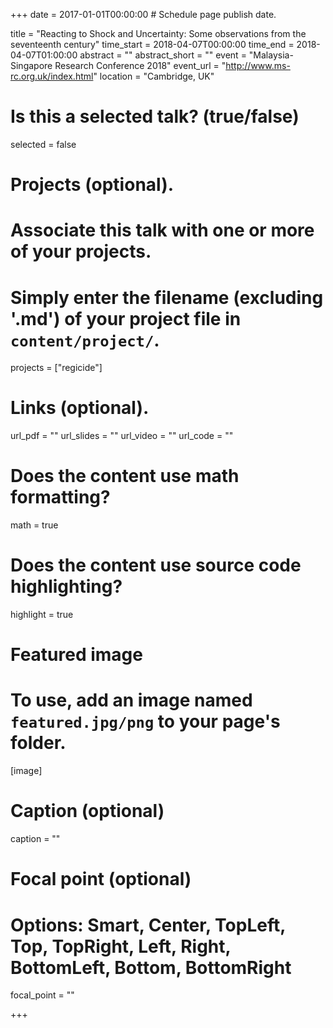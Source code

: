 +++
date = 2017-01-01T00:00:00  # Schedule page publish date.

title = "Reacting to Shock and Uncertainty: Some observations from the seventeenth century"
time_start = 2018-04-07T00:00:00
time_end = 2018-04-07T01:00:00
abstract = ""
abstract_short = ""
event = "Malaysia-Singapore Research Conference 2018"
event_url = "http://www.ms-rc.org.uk/index.html"
location = "Cambridge, UK"

# Is this a selected talk? (true/false)
selected = false

# Projects (optional).
#   Associate this talk with one or more of your projects.
#   Simply enter the filename (excluding '.md') of your project file in `content/project/`.
projects = ["regicide"]

# Links (optional).
url_pdf = ""
url_slides = ""
url_video = ""
url_code = ""

# Does the content use math formatting?
math = true

# Does the content use source code highlighting?
highlight = true

# Featured image
# To use, add an image named `featured.jpg/png` to your page's folder. 
[image]
  # Caption (optional)
  caption = ""

  # Focal point (optional)
  # Options: Smart, Center, TopLeft, Top, TopRight, Left, Right, BottomLeft, Bottom, BottomRight
  focal_point = ""

+++

